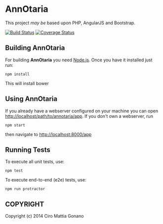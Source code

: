 # AnnOtaria

This project _may be_ based upon PHP, AngularJS and Bootstrap.

[![Build Status](https://travis-ci.org/ciromattia/annotaria.png?branch=master)](https://travis-ci.org/ciromattia/annotaria)
[![Coverage Status](https://coveralls.io/repos/ciromattia/annotaria/badge.png)](https://coveralls.io/r/ciromattia/annotaria)

## Building AnnOtaria

For building **AnnOtaria** you need [Node.js](http://nodejs.org/).
Once you have it installed just run:

    npm install

This will install bower

## Using AnnOtaria

If you already have a webserver configured on your machine you can open
[http://localhost/path/to/annotaria/app](http://localhost/path/to/annotaria/app).
If you don't own a webserver, run

	npm start

then navigate to [http://localhost:8000/app](http://localhost:8000/app)


## Running Tests

To execute all unit tests, use:

    npm test

To execute end-to-end (e2e) tests, use:

    npm run protractor

## COPYRIGHT
Copyright (c) 2014 Ciro Mattia Gonano
